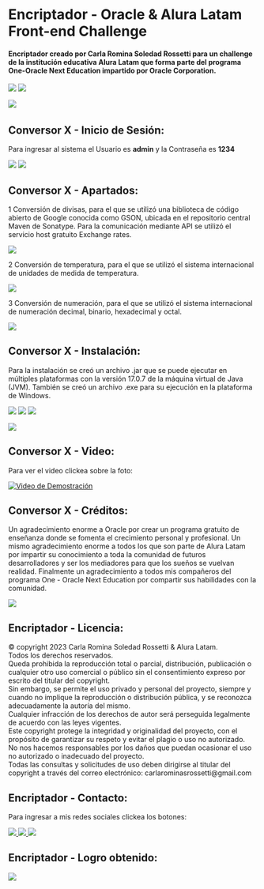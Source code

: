 <h1>Encriptador - Oracle & Alura Latam Front-end Challenge</h1>

<h4>Encriptador creado por Carla Romina Soledad Rossetti para un challenge de la institución educativa Alura Latam que forma parte del programa One-Oracle Next Education impartido por Oracle Corporation.</h4>

<p align="left">
   <img src="https://img.shields.io/badge/Alura_ONE-Challenge%231-orange">
   <img src="https://img.shields.io/badge/ESTADO-FINALIZADO-brightgreen">  
</p>

<p align="left">
   <img src="https://img.shields.io/badge/Oracle-F80000?style=for-the-badge&logo=oracle&logoColor=white">
   <img src="">
   <img src="">
   <img src="">
   <img src="">
</p>

<h2>Conversor X - Inicio de Sesión:</h2>

<p>Para ingresar al sistema el Usuario es <b>admin</b> y la Contraseña es <b>1234</b></p>

<img src="https://github.com/carla-rossetti/CONVERSOR-DE-DIVISAS/blob/main/src/imagenes_X/l1.jpg">
<img src="https://github.com/carla-rossetti/CONVERSOR-DE-DIVISAS/blob/main/src/imagenes_X/l2.jpg">

<h2>Conversor X - Apartados:</h2>

<p>1 Conversión de divisas, para el que se utilizó una biblioteca de código abierto de Google conocida como GSON, ubicada en el repositorio central Maven de Sonatype. Para la comunicación mediante API se utilizó el servicio host gratuito Exchange rates.</p>

<img src="https://github.com/carla-rossetti/CONVERSOR-DE-DIVISAS/blob/main/src/imagenes_X/d1.jpg">

<p>2 Conversión de temperatura, para el que se utilizó el sistema internacional de unidades de medida de temperatura.</p>

<img src="https://github.com/carla-rossetti/CONVERSOR-DE-DIVISAS/blob/main/src/imagenes_X/t1.jpg">

<p>3 Conversión de numeración, para el que se utilizó el sistema internacional de numeración decimal, binario, hexadecimal y octal.</p>

<img src="https://github.com/carla-rossetti/CONVERSOR-DE-DIVISAS/blob/main/src/imagenes_X/n1.jpg">

<h2>Conversor X - Instalación:</h2>

<p>Para la instalación se creó un archivo .jar que se puede ejecutar en múltiples plataformas con la versión 17.0.7 de la máquina virtual de Java (JVM). También se creó un archivo .exe para su ejecución en la plataforma de Windows.</p>

<p>
   <img src="https://img.shields.io/badge/Windows-0078D4.svg?style=for-the-badge&logo=Windows&logoColor=white">
   <img src="https://img.shields.io/badge/macOS-000000.svg?style=for-the-badge&logo=macOS&logoColor=white">
   <img src="https://img.shields.io/badge/Linux-FCC624.svg?style=for-the-badge&logo=Linux&logoColor=black">
</p>

<img src="https://github.com/carla-rossetti/CONVERSOR-DE-DIVISAS/blob/main/src/imagenes_X/i1.jpg">

<h2>Conversor X - Video:</h2>

<p>Para ver el video clickea sobre la foto:</p>

[![Video de Demostración](https://img.youtube.com/vi/cyiH863Dr3c/0.jpg)](https://www.youtube.com/watch?v=cyiH863Dr3c)

<h2>Conversor X - Créditos:</h2>

<p>Un agradecimiento enorme a Oracle por crear un programa gratuito de enseñanza donde se fomenta el crecimiento personal y profesional. Un mismo agradecimiento enorme a todos los que son parte de Alura Latam por impartir su conocimiento a toda la comunidad de futuros desarrolladores y ser los mediadores para que los sueños se vuelvan realidad. Finalmente un agradecimiento a todos mis compañeros del programa One - Oracle Next Education por compartir sus habilidades con la comunidad.</p>

<img src="https://github.com/carla-rossetti/CONVERSOR-DE-DIVISAS/blob/main/src/imagenes_X/c1.jpg">

<h2>Encriptador - Licencia:</h2>

<p>© copyright 2023 Carla Romina Soledad Rossetti & Alura Latam.<br>
   Todos los derechos reservados.<br>
   Queda prohibida la reproducción total o parcial, distribución, publicación o cualquier otro uso comercial o público sin el consentimiento expreso por escrito del titular del 
   copyright.<br>
   Sin embargo, se permite el uso privado y personal del proyecto, siempre y cuando no implique la reproducción o distribución pública, y se reconozca adecuadamente la autoría del 
   mismo.<br>
   Cualquier infracción de los derechos de autor será perseguida legalmente de acuerdo con las leyes vigentes.<br>
   Este copyright protege la integridad y originalidad del proyecto, con el propósito de garantizar su respeto y evitar el plagio o uso no autorizado.<br>
   No nos hacemos responsables por los daños que puedan ocasionar el uso no autorizado o inadecuado del proyecto.<br>
   Todas las consultas y solicitudes de uso deben dirigirse al titular  del copyright a través del correo electrónico: carlarominasrossetti@gmail.com
</p>

<h2>Encriptador - Contacto:</h2>
<p align="left">
   <p>Para ingresar a mis redes sociales clickea los botones:</p>
   <a href="https://www.linkedin.com/in/carla-rossetti/">
      <img src="https://github.com/carla-rossetti/CONVERSOR-DE-DIVISAS/blob/main/src/imagenes_X/in.png">
   </a>

   <a href="https://www.instagram.com/carlarossettiprogrammer/">
      <img src="https://github.com/carla-rossetti/CONVERSOR-DE-DIVISAS/blob/main/src/imagenes_X/ig.png">
   </a>

   <a href="https://www.youtube.com/@carlarossetti">
      <img src="https://github.com/carla-rossetti/CONVERSOR-DE-DIVISAS/blob/main/src/imagenes_X/yt.png">
   </a>
</p>

<h2>Encriptador - Logro obtenido:</h2>

<img src="https://github.com/carla-rossetti/ENCRIPTADOR-DE-TEXTO.github.io/blob/master/images/js1.png">
